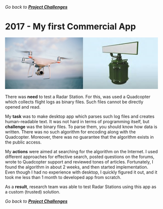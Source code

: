 *Go back to [**Project Challenges**](../../../README.md#project-challenges)*

# 2017 - My first Commercial App
![picture](../../challenges/projects/OKO/Quadcopter-Radar.jpg)

There was **need** to test a Radar Station.
For this, was used a Quadcopter which collects flight logs as binary files.
Such files cannot be directly opened and read.

My **task** was to make desktop app which parses such log files and creates human-readable text.
It was not hard in terms of programming itself, but **challenge** was the binary files. 
To parse them, you should know how data is written.
There was no such algorithm for encoding along with the Quadcopter.
Moreover, there was no guarantee that the algorithm exists in the public access. 

My **actions** were aimed at searching for the algorithm on the Internet. 
I used different approaches for effective search, posted questions on the forums, 
wrote to Quadcopter support and reviewed tones of articles.
Fortunately, I found the algorithm in about 2 weeks, and then started implementation. 
Even though I had no experience with desktop,
I quickly figured it out, and it took me less than 1 month to developed app from scratch.

As a **result**, research team was able to test Radar Stations using this app as a custom (trusted) solution.

*Go back to [**Project Challenges**](../../../README.md#project-challenges)*
